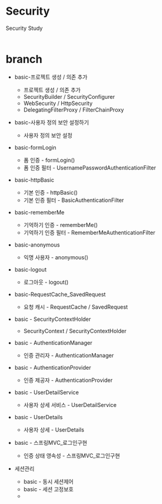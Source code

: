 # Security
Security Study
</br>
</br>

# branch
- basic-프로젝트 생성 / 의존 추가
  - 프로젝트 생성 / 의존 추가
  - SecurityBuilder / SecurityConfigurer
  - WebSecurity / HttpSecurity
  - DelegatingFilterProxy / FilterChainProxy
  
- basic-사용자 정의 보안 설정하기
  - 사용자 정의 보안 설정

- basic-formLogin
  - 폼 인증 - formLogin()
  - 폼 인증 필터 - UsernamePasswordAuthenticationFilter

- basic-httpBasic
  - 기본 인증 - httpBasic()
  - 기본 인증 필터 - BasicAuthenticationFilter

- basic-rememberMe
  - 기억하기 인증 - rememberMe()
  - 기억하기 인증 필터 - RememberMeAuthenticationFilter

- basic-anonymous
  - 익명 사용자 - anonymous()

- basic-logout
  - 로그아웃 - logout()

- basic-RequestCache_SavedRequest
  - 요청 캐시 - RequestCache / SavedRequest

- basic - SecurityContextHolder
  - SecurityContext / SecurityContextHolder
 
- basic - AuthenticationManager
  - 인증 관리자 - AuthenticationManager

- basic - AuthenticationProvider
  - 인증 제공자 - AuthenticationProvider

- basic - UserDetailService
  - 사용자 상세 서비스 - UserDetailService

- basic - UserDetails
   - 사용자 상세 - UserDetails

- basic - 스프링MVC_로그인구현
  - 인증 상태 영속성 - 스프링MVC_로그인구현

- 세션관리
  - basic - 동시 세션제어
  - basic - 세션 고정보호
  -
